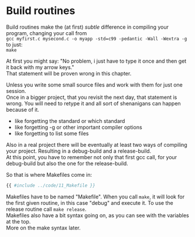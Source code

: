 # Build routines

Build routines make the (at first) _subtle_ difference in compiling your
program, changing your call from  
`gcc myfirst.c mysecond.c -o myapp -std=c99 -pedantic -Wall -Wextra -g`  
to just:  
`make`  
  
At first you might say: "No problem, i just have to type it once and then get it
back with my arrow keys."  
That statement will be proven wrong in this chapter.  
  
Unless you write some small source files and work with them for just one
session.  
Once in a bigger project, that you revisit the next day, that statement is
wrong. You will need to retype it and all sort of shenanigans can happen because
of it.  

- like forgetting the standard or which standard
- like forgetting -g or other important compiler options
- like forgetting to list some files

Also in a real project there will be eventually at least two ways of compiling
your project. Resulting in a debug-build and a release-build.  
At this point, you have to remember not only that first gcc call, for your
debug-build but also the one for the release-build.  
  
So that is where Makefiles come in:  

```Makefile
{{ #include ../code/11_Makefile }}
```

Makefiles have to be named "Makefile". When you call `make`, it will look for
the first given routine, in this case "debug" and execute it. To use the release
routine call `make release`.  
Makefiles also have a bit syntax going on, as you can see with the variables at
the top.  
More on the make syntax later.  
